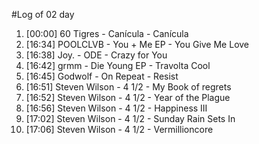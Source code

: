 #Log of 02 day

1. [00:00] 60 Tigres - Canícula - Canícula
1. [16:34] POOLCLVB - You + Me EP - You Give Me Love
1. [16:38] Joy. - ODE - Crazy for You
1. [16:42] grmm - Die Young EP - Travolta Cool
1. [16:45] Godwolf - On Repeat - Resist
1. [16:51] Steven Wilson - 4 1/2 - My Book of regrets
1. [16:52] Steven Wilson - 4 1/2 - Year of the Plague
1. [16:56] Steven Wilson - 4 1/2 - Happiness III
1. [17:02] Steven Wilson - 4 1/2 - Sunday Rain Sets In
1. [17:06] Steven Wilson - 4 1/2 - Vermillioncore
